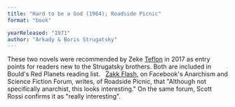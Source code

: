 ```yaml
---
title: "Hard to be a God (1964); Roadside Picnic"
format: "book"

yearReleased: "1971"
author: "Arkady & Boris Strugatsky"
---
```

 These two novels were recommended by Zeke <a href="https://seesharppress.wordpress.com/2017/09/11/review-the-doomed-city-by-arkady-and-boris-strugatsky/"> Teflon</a> in 2017 as entry points for readers new to the Strugatsky brothers.  Both are included in Bould's Red Planets  reading list.
  
 <a href="https://www.facebook.com/groups/anarchismandsciencefiction/">Zakk Flash</a>,  on Facebook's Anarchism and Science Fiction Forum, writes, of Roadside  Picnic, that "Although not  specifically anarchist, this looks interesting." On the same forum, Scott  Rossi confirms it as "really interesting". 
 